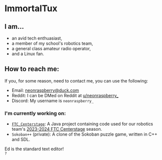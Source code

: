 # ImmortalTux ![]()
## I am...
- an avid tech enthuasiast,
- a member of my school's robotics team,
- a general class amateur radio operator,
- and a Linux fan.

## How to reach me:
If you, for some reason, need to contact me, you can use the following:
- Email: [neonraspberry@duck.com](mailto:neonraspberry@duck.com)
- Reddit: I can be DMed on Reddit at [u/neonraspberry_](https://reddit.com/u/neonraspberry_)
- Discord: My username is `neonraspberry_`

### I'm currently working on:
- [`FTC_Centerstage`](https://github.com/ImmortalTux/FTC_Centerstage): A Java project containing code used for our robotics team's [2023-2024 FTC Centerstage](https://www.firstinspires.org/robotics/ftc/game-and-season) season.
- `Sokoban++` (private): A clone of the Sokoban puzzle game, written in C++ and SDL.

Ed is the standard text editor!  
`?`
